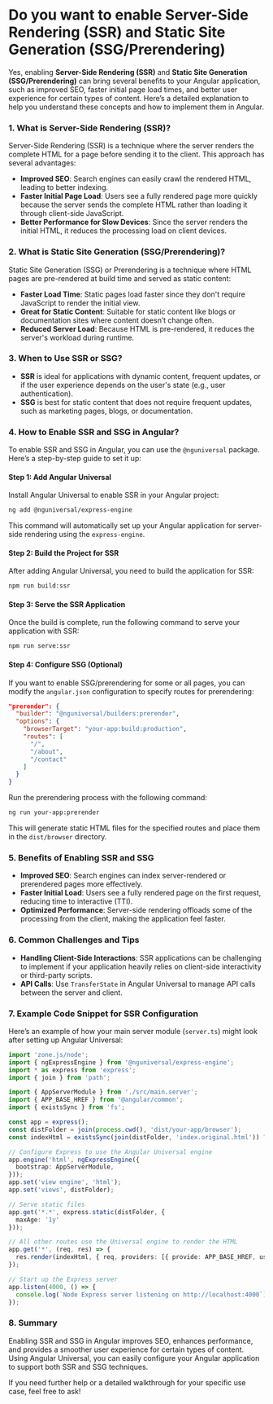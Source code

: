 # Do you want to enable Server-Side Rendering (SSR) and Static Site Generation (SSG/Prerendering)

Yes, enabling **Server-Side Rendering (SSR)** and **Static Site Generation (SSG/Prerendering)** can bring several benefits to your Angular application, such as improved SEO, faster initial page load times, and better user experience for certain types of content. Here’s a detailed explanation to help you understand these concepts and how to implement them in Angular.

### 1. **What is Server-Side Rendering (SSR)?**
Server-Side Rendering (SSR) is a technique where the server renders the complete HTML for a page before sending it to the client. This approach has several advantages:
- **Improved SEO**: Search engines can easily crawl the rendered HTML, leading to better indexing.
- **Faster Initial Page Load**: Users see a fully rendered page more quickly because the server sends the complete HTML rather than loading it through client-side JavaScript.
- **Better Performance for Slow Devices**: Since the server renders the initial HTML, it reduces the processing load on client devices.

### 2. **What is Static Site Generation (SSG/Prerendering)?**
Static Site Generation (SSG) or Prerendering is a technique where HTML pages are pre-rendered at build time and served as static content:
- **Faster Load Time**: Static pages load faster since they don't require JavaScript to render the initial view.
- **Great for Static Content**: Suitable for static content like blogs or documentation sites where content doesn’t change often.
- **Reduced Server Load**: Because HTML is pre-rendered, it reduces the server's workload during runtime.

### 3. **When to Use SSR or SSG?**
- **SSR** is ideal for applications with dynamic content, frequent updates, or if the user experience depends on the user's state (e.g., user authentication).
- **SSG** is best for static content that does not require frequent updates, such as marketing pages, blogs, or documentation.

### 4. **How to Enable SSR and SSG in Angular?**
To enable SSR and SSG in Angular, you can use the `@nguniversal` package. Here’s a step-by-step guide to set it up:

#### Step 1: Add Angular Universal
Install Angular Universal to enable SSR in your Angular project:

```bash
ng add @nguniversal/express-engine
```
This command will automatically set up your Angular application for server-side rendering using the `express-engine`.

#### Step 2: Build the Project for SSR
After adding Angular Universal, you need to build the application for SSR:

```bash
npm run build:ssr
```

#### Step 3: Serve the SSR Application
Once the build is complete, run the following command to serve your application with SSR:

```bash
npm run serve:ssr
```

#### Step 4: Configure SSG (Optional)
If you want to enable SSG/prerendering for some or all pages, you can modify the `angular.json` configuration to specify routes for prerendering:

```json
"prerender": {
  "builder": "@nguniversal/builders:prerender",
  "options": {
    "browserTarget": "your-app:build:production",
    "routes": [
      "/",
      "/about",
      "/contact"
    ]
  }
}
```

Run the prerendering process with the following command:

```bash
ng run your-app:prerender
```

This will generate static HTML files for the specified routes and place them in the `dist/browser` directory.

### 5. **Benefits of Enabling SSR and SSG**
- **Improved SEO**: Search engines can index server-rendered or prerendered pages more effectively.
- **Faster Initial Load**: Users see a fully rendered page on the first request, reducing time to interactive (TTI).
- **Optimized Performance**: Server-side rendering offloads some of the processing from the client, making the application feel faster.

### 6. **Common Challenges and Tips**
- **Handling Client-Side Interactions**: SSR applications can be challenging to implement if your application heavily relies on client-side interactivity or third-party scripts.
- **API Calls**: Use `TransferState` in Angular Universal to manage API calls between the server and client.

### 7. **Example Code Snippet for SSR Configuration**
Here’s an example of how your main server module (`server.ts`) might look after setting up Angular Universal:

```typescript
import 'zone.js/node';
import { ngExpressEngine } from '@nguniversal/express-engine';
import * as express from 'express';
import { join } from 'path';

import { AppServerModule } from './src/main.server';
import { APP_BASE_HREF } from '@angular/common';
import { existsSync } from 'fs';

const app = express();
const distFolder = join(process.cwd(), 'dist/your-app/browser');
const indexHtml = existsSync(join(distFolder, 'index.original.html')) ? 'index.original.html' : 'index';

// Configure Express to use the Angular Universal engine
app.engine('html', ngExpressEngine({
  bootstrap: AppServerModule,
}));
app.set('view engine', 'html');
app.set('views', distFolder);

// Serve static files
app.get('*.*', express.static(distFolder, {
  maxAge: '1y'
}));

// All other routes use the Universal engine to render the HTML
app.get('*', (req, res) => {
  res.render(indexHtml, { req, providers: [{ provide: APP_BASE_HREF, useValue: req.baseUrl }] });
});

// Start up the Express server
app.listen(4000, () => {
  console.log(`Node Express server listening on http://localhost:4000`);
});
```

### 8. **Summary**
Enabling SSR and SSG in Angular improves SEO, enhances performance, and provides a smoother user experience for certain types of content. Using Angular Universal, you can easily configure your Angular application to support both SSR and SSG techniques.

If you need further help or a detailed walkthrough for your specific use case, feel free to ask!
